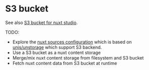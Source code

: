 # S3 bucket

See also [S3 bucket for nuxt studio](/nuxt_studio/s3).

TODO: 
* Explore
the [nuxt sources configuration](https://content.nuxt.com/get-started/configuration#sources)
which is based on [unjs/unstorage](https://github.com/unjs/unstorage)
which support S3 backend.
* Use a S3 bucket as a nuxt content storage
* Merge/mix nuxt content storage from filesystem and S3 bucket
* Fetch nuxt content data from S3 bucket at runtime
